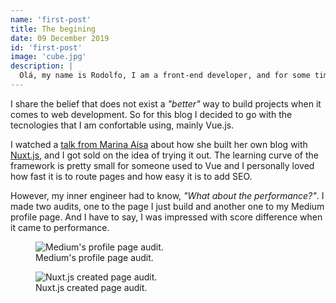 ```yaml
---
name: 'first-post'
title: The begining
date: 09 December 2019
id: 'first-post'
image: 'cube.jpg'
description: |
  Olá, my name is Rodolfo, I am a front-end developer, and for some time now, I have had the urge to create my own blog. A place on the web where I can own my own content and showcase the projects I am involved in.
---
```


<p>
I share the belief that does not exist a <i>"better"</i> way to build projects when it comes to web development. So for this blog I decided to go with the tecnologies that I am confortable using, mainly Vue.js.</p>
<p>I watched a <a href="https://www.youtube.com/watch?v=qOjbRDVQzH8" target="_blank">talk from Marina Aísa</a> about how she built her own blog with <a href="nuxtjs.org" target="_blank">Nuxt.js</a>, and I got sold on the idea of trying it out. The learning curve of the framework is pretty small for someone used to Vue and I personally loved how fast it is to route pages and how easy it is to add SEO.
</p>

<p>
However, my inner engineer had to know, <i>"What about the performance?"</i>. I made two audits, one to the page I just build and another one to my Medium profile page. And I have to say, I was impressed with score difference when it came to performance.
</p>

<figure class="figure">
  <img src="~/assets/images/medium_performance.png" class="figure-img img-fluid" style="max-width: 85%" alt="Medium's profile page audit.">
  <figcaption class="figure-caption">Medium's profile page audit.</figcaption>
</figure>
<figure class="figure">
  <img src="~/assets/images/nuxt_performance.png" class="figure-img img-fluid rounded" style="max-width: 85%" alt="Nuxt.js created page audit.">
  <figcaption class="figure-caption">Nuxt.js created page audit.</figcaption>
</figure>